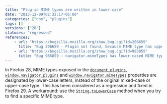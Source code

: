 ```yaml
---
title: "Plug-in MIME types are written in lower-case"
date: "2013-12-09T02:32:17-05:00"
categories: ["dom", "plugins"]
tags: []
versions: ["28"]
statuses: "regressed"
references:
    - url: "https://bugzilla.mozilla.org/show_bug.cgi?id=206659"
      title: "Bug 206659 - Plugin not found, because MIME type has upper-case letters"
    - url: "https://bugzilla.mozilla.org/show_bug.cgi?id=985859"
      title: "Bug 985859 - navigator.mimeTypes has lower-cased MIME types since Firefox 28 while preserving case on earlier versions"
---
```

In Firefox 28, MIME types exposed in the [`document.plugins`](https://developer.mozilla.org/docs/Web/API/document.plugins), [`window.navigator.plugins`](https://developer.mozilla.org/docs/Web/API/window.navigator.plugins) and [`window.navigator.mimeTypes`](https://developer.mozilla.org/docs/Web/API/window.navigator.mimeTypes) properties are designated by lower-case letters, instead of the original mixed-case or upper-case type. This has been considered as a regression and fixed in Firefox 29. A workaround: use the [`String.toLowerCase`](https://developer.mozilla.org/docs/Web/JavaScript/Reference/Global_Objects/String/toLowerCase) method when you try to find a specific MIME type.

